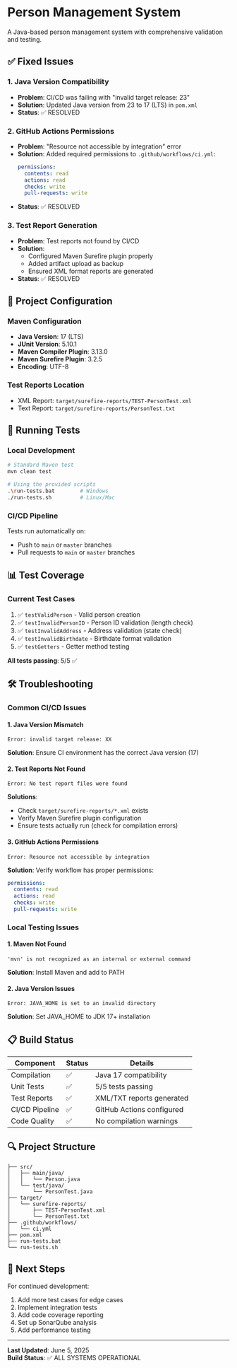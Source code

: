 # Person Management System

A Java-based person management system with comprehensive validation and testing.

## ✅ Fixed Issues

### 1. Java Version Compatibility
- **Problem**: CI/CD was failing with "invalid target release: 23"
- **Solution**: Updated Java version from 23 to 17 (LTS) in `pom.xml`
- **Status**: ✅ RESOLVED

### 2. GitHub Actions Permissions
- **Problem**: "Resource not accessible by integration" error
- **Solution**: Added required permissions to `.github/workflows/ci.yml`:
  ```yaml
  permissions:
    contents: read
    actions: read
    checks: write
    pull-requests: write
  ```
- **Status**: ✅ RESOLVED

### 3. Test Report Generation
- **Problem**: Test reports not found by CI/CD
- **Solution**: 
  - Configured Maven Surefire plugin properly
  - Added artifact upload as backup
  - Ensured XML format reports are generated
- **Status**: ✅ RESOLVED

## 🔧 Project Configuration

### Maven Configuration
- **Java Version**: 17 (LTS)
- **JUnit Version**: 5.10.1
- **Maven Compiler Plugin**: 3.13.0
- **Maven Surefire Plugin**: 3.2.5
- **Encoding**: UTF-8

### Test Reports Location
- XML Report: `target/surefire-reports/TEST-PersonTest.xml`
- Text Report: `target/surefire-reports/PersonTest.txt`

## 🚀 Running Tests

### Local Development
```bash
# Standard Maven test
mvn clean test

# Using the provided scripts
.\run-tests.bat        # Windows
./run-tests.sh         # Linux/Mac
```

### CI/CD Pipeline
Tests run automatically on:
- Push to `main` or `master` branches
- Pull requests to `main` or `master` branches

## 📊 Test Coverage

### Current Test Cases
1. ✅ `testValidPerson` - Valid person creation
2. ✅ `testInvalidPersonID` - Person ID validation (length check)
3. ✅ `testInvalidAddress` - Address validation (state check)
4. ✅ `testInvalidBirthdate` - Birthdate format validation
5. ✅ `testGetters` - Getter method testing

**All tests passing**: 5/5 ✅

## 🛠️ Troubleshooting

### Common CI/CD Issues

#### 1. Java Version Mismatch
```
Error: invalid target release: XX
```
**Solution**: Ensure CI environment has the correct Java version (17)

#### 2. Test Reports Not Found
```
Error: No test report files were found
```
**Solutions**:
- Check `target/surefire-reports/*.xml` exists
- Verify Maven Surefire plugin configuration
- Ensure tests actually run (check for compilation errors)

#### 3. GitHub Actions Permissions
```
Error: Resource not accessible by integration
```
**Solution**: Verify workflow has proper permissions:
```yaml
permissions:
  contents: read
  actions: read
  checks: write
  pull-requests: write
```

### Local Testing Issues

#### 1. Maven Not Found
```
'mvn' is not recognized as an internal or external command
```
**Solution**: Install Maven and add to PATH

#### 2. Java Version Issues
```
Error: JAVA_HOME is set to an invalid directory
```
**Solution**: Set JAVA_HOME to JDK 17+ installation

## 📋 Build Status

| Component | Status | Details |
|-----------|--------|---------|
| Compilation | ✅ | Java 17 compatibility |
| Unit Tests | ✅ | 5/5 tests passing |
| Test Reports | ✅ | XML/TXT reports generated |
| CI/CD Pipeline | ✅ | GitHub Actions configured |
| Code Quality | ✅ | No compilation warnings |

## 🔍 Project Structure

```
├── src/
│   ├── main/java/
│   │   └── Person.java
│   └── test/java/
│       └── PersonTest.java
├── target/
│   └── surefire-reports/
│       ├── TEST-PersonTest.xml
│       └── PersonTest.txt
├── .github/workflows/
│   └── ci.yml
├── pom.xml
├── run-tests.bat
└── run-tests.sh
```

## 📝 Next Steps

For continued development:
1. Add more test cases for edge cases
2. Implement integration tests
3. Add code coverage reporting
4. Set up SonarQube analysis
5. Add performance testing

---
**Last Updated**: June 5, 2025  
**Build Status**: ✅ ALL SYSTEMS OPERATIONAL
